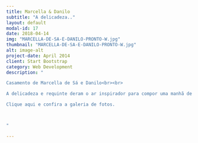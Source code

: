 ```yaml
---
title: Marcella & Danilo
subtitle: "A delicadeza.."
layout: default
modal-id: 17
date: 2018-04-14
img: "MARCELLA-DE-SA-E-DANILO-PRONTO-W.jpg"
thumbnail: "MARCELLA-DE-SA-E-DANILO-PRONTO-W.jpg"
alt: image-alt
project-date: April 2014
client: Start Bootstrap
category: Web Development
description: "

Casamento de Marcella de Sá e Danilo<br><br>

A delicadeza e requinte deram o ar inspirador para compor uma manhã de domingo nublado, mas cheia de encantos nos  detalhes minuciosamente  preparados  pelos  noivos  Marcella e  Danilo, no qual os mais íntimos tiveram o privilégio de presenciar tamanha felicidade.<br><br>

Clique aqui e confira a galeria de fotos.



"

---
```

